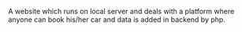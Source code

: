 A website which runs on local server and deals with a platform where anyone can book his/her car and data is added in backend by php.
